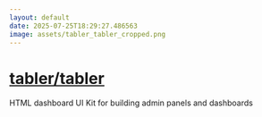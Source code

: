 ```yaml
---
layout: default
date: 2025-07-25T18:29:27.486563
image: assets/tabler_tabler_cropped.png
---
```


# [tabler/tabler](https://github.com/tabler/tabler)

HTML dashboard UI Kit for building admin panels and dashboards
